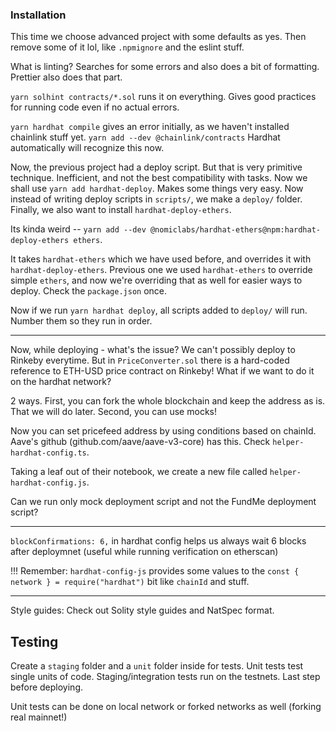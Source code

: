 ### Installation

This time we choose advanced project with some defaults as yes. Then remove some of it lol, like `.npmignore` and the eslint stuff.

What is linting? Searches for some errors and also does a bit of formatting. Prettier also does that part.

`yarn solhint contracts/*.sol` runs it on everything. Gives good practices for running code even if no actual errors.

`yarn hardhat compile` gives an error initially, as we haven't installed chainlink stuff yet. `yarn add --dev @chainlink/contracts` Hardhat automatically will recognize this now.

Now, the previous project had a deploy script. But that is very primitive technique. Inefficient, and not the best compatibility with tasks. Now we shall use `yarn add hardhat-deploy`. Makes some things very easy. Now instead of writing deploy scripts in `scripts/`, we make a `deploy/` folder. Finally, we also want to install `hardhat-deploy-ethers`.

Its kinda weird -- `yarn add --dev @nomiclabs/hardhat-ethers@npm:hardhat-deploy-ethers ethers`.

It takes `hardhat-ethers` which we have used before, and overrides it with `hardhat-deploy-ethers`. Previous one we used `hardhat-ethers` to override simple `ethers`, and now we're overriding that as well for easier ways to deploy. Check the `package.json` once.

Now if we run `yarn hardhat deploy`, all scripts added to `deploy/` will run. Number them so they run in order.

---

Now, while deploying - what's the issue? We can't possibly deploy to Rinkeby everytime. But in `PriceConverter.sol` there is a hard-coded reference to ETH-USD price contract on Rinkeby! What if we want to do it on the hardhat network?

2 ways. First, you can fork the whole blockchain and keep the address as is. That we will do later. Second, you can use mocks!

Now you can set pricefeed address by using conditions based on chainId. Aave's github (github.com/aave/aave-v3-core) has this. Check `helper-hardhat-config.ts`.

Taking a leaf out of their notebook, we create a new file called `helper-hardhat-config.js`.

Can we run only mock deployment script and not the FundMe deployment script?

---

`blockConfirmations: 6,` in hardhat config helps us always wait 6 blocks after deploymnet (useful while running verification on etherscan)

!!! Remember: `hardhat-config-js` provides some values to the `const { network } = require("hardhat")` bit like `chainId` and stuff.

---

Style guides: Check out Solity style guides and NatSpec format.

## Testing

Create a `staging` folder and a `unit` folder inside for tests. Unit tests test single units of code. Staging/integration tests run on the testnets. Last step before deploying.

Unit tests can be done on local network or forked networks as well (forking real mainnet!)
